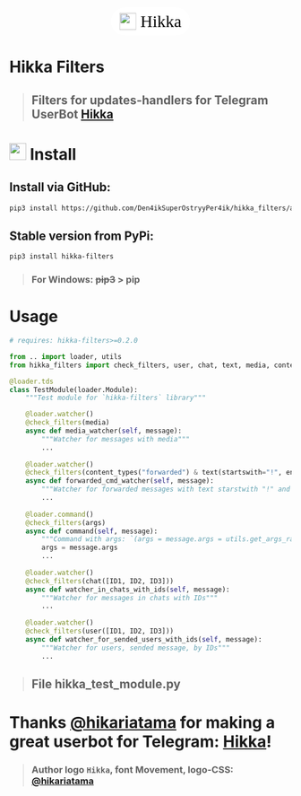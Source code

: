 <style type="text/css">
@font-face {
    font-family: 'Movement';
    src: url('https://static.hikari.gay/Movement.ttf') format('truetype');
}

.hikka_label {
    display: inline-block;
    background: white;
    padding: 10px 15px;
    border-radius: 30px;
    font-family: "Movement";
    color: black;
    font-size: 30px;
    line-height: 30px;
    position: relative;
    left: 50%;
    transform: translateX(-50%);
}

.label_inner {
    display: flex;
}

.moon {
    height: 30px;
}
</style>

<div class="hikka_label">
    <div class="label_inner">
        <img src="https://github.com/hikariatama/assets/raw/master/waning-crescent-moon_1f318.png" class="moon">
        &nbsp;Hikka
    </div>
</div>

# Hikka Filters

>## Filters for updates-handlers for Telegram UserBot [Hikka](https://github.com/hikariatama/Hikka)
#
# <img width="30" height="30" src="https://img.icons8.com/external-sbts2018-outline-color-sbts2018/58/external-install-basic-ui-elements-2.3-sbts2018-outline-color-sbts2018.png" alt="external-install-basic-ui-elements-2.3-sbts2018-outline-color-sbts2018"/> Install

## Install via GitHub:
``` bash
pip3 install https://github.com/Den4ikSuperOstryyPer4ik/hikka_filters/archive/main.zip --upgrade
```

## Stable version from PyPi:
``` bash
pip3 install hikka-filters
```
>### For Windows: <s>pip3</s> > <b>pip</b>
#
# Usage
``` python
# requires: hikka-filters>=0.2.0

from .. import loader, utils
from hikka_filters import check_filters, user, chat, text, media, content_types, args

@loader.tds
class TestModule(loader.Module):
    """Test module for `hikka-filters` library"""

    @loader.watcher()
    @check_filters(media)
    async def media_watcher(self, message):
        """Watcher for messages with media"""
        ...
    
    @loader.watcher()
    @check_filters(content_types("forwarded") & text(startswith="!", endswith="cmd", lower=True))
    async def forwarded_cmd_watcher(self, message):
        """Watcher for forwarded messages with text starstwith "!" and endswith "cmd" """
        ...
    
    @loader.command()
    @check_filters(args)
    async def command(self, message):
        """Command with args: `(args = message.args = utils.get_args_raw(message))`"""
        args = message.args
        ...
    
    @loader.watcher()
    @check_filters(chat([ID1, ID2, ID3]))
    async def watcher_in_chats_with_ids(self, message):
        """Watcher for messages in chats with IDs"""
        ...
    
    @loader.watcher()
    @check_filters(user([ID1, ID2, ID3]))
    async def watcher_for_sended_users_with_ids(self, message):
        """Watcher for users, sended message, by IDs"""
        ...
```
>## File hikka_test_module.py
#
# Thanks [@hikariatama](https://github.com/hikariatama) for making a great userbot for Telegram: [Hikka](https://hikka.pw/)!

>### Author logo `Hikka`, font Movement, logo-CSS: [@hikariatama](https://github.com/hikariatama)